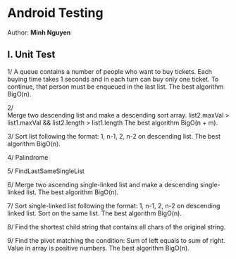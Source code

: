 # Android Testing

Author: **Minh Nguyen**

## I. Unit Test
1/ 
    A queue contains a number of people who want to buy tickets. Each buying time takes 1 seconds
    and in each turn can buy only one ticket. To continue, that person must be enqueued in the last list.
    The best algorithm BigO(n).

2/	
	Merge two descending list and make a descending sort array.
	list2.maxVal > list1.maxVal && list2.length > list1.length
	The best algorithm BigO(n + m).
	
3/
	Sort list following the format: 1, n-1, 2, n-2 on descending list.
	The best algorithm BigO(n).
	
4/  Palindrome

5/
	FindLastSameSingleList
	
6/
	Merge two ascending single-linked list and make a descending single-linked list.
	The best algorithm BigO(n).
	
7/
   Sort single-linked list following the format: 1, n-1, 2, n-2 on descending linked list.
   Sort on the same list.
   The best algorithm BigO(n).

8/
   Find the shortest child string that contains all chars of the original string.
   
9/
   Find the pivot matching the condition: Sum of left equals to sum of right.
   Value in array is positive numbers.
   The best algorithm BigO(n).

